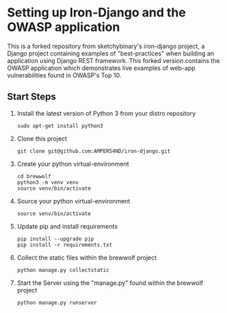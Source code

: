 # Setting up Iron-Django and the OWASP application

This is a forked repository from sketchybinary's iron-django project, a Django project containing examples of "best-practices" when building an application using Django REST framework. This forked version contains the OWASP application which demonstrates live examples of web-app vulnerabilities found in OWASP's Top 10. 

## Start Steps

1. Install the latest version of Python 3 from your distro repository
    ```
    sudo apt-get install python3
    ```

1. Clone this project
    ```
    git clone git@github.com:AMPER54ND/iron-django.git
    ```

1. Create your python virtual-environment
    ```
    cd brewwolf
    python3 -m venv venv
    source venv/bin/activate
    ```
    
1. Source your python virtual-environment    
    ```
    source venv/bin/activate
    ```

1. Update pip and install requirements
    ```
    pip install --upgrade pip
    pip install -r requirements.txt
    ```

1. Collect the static files within the brewwolf project
    ```
    python manage.py collectstatic
    ```

1. Start the Server using the "manage.py" found within the brewwolf project
    ```
    python manage.py runserver
    ```
